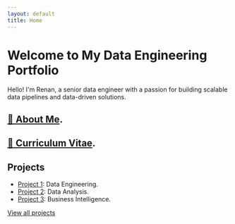 ```yaml
---
layout: default
title: Home
---
```


# Welcome to My Data Engineering Portfolio

Hello! I'm Renan, a senior data engineer with a passion for building scalable data pipelines and data-driven solutions.

## <a href="https://renancambre.github.io/about.html" target="_blank">🚀 About Me</a>.

## <a href="https://renancambre.github.io/cv">🚀 Curriculum Vitae</a>.

## Projects

- [Project 1](projects#project1): Data Engineering.
- [Project 2](projects#project2): Data Analysis.
- [Project 3](projects#project3): Business Intelligence.

[View all projects](projects)
